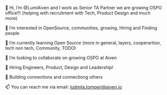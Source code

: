 👋 Hi, I’m @LumiAiven and I work as Senior TA Partner we are growing OSPO office!!! (helping with recruitment with Tech, Product Design and much more)

👀 I’m interested in OpenSource, communities, growing, Hiring and Finding people

🌱 I’m currently learning Open Source (more in general, layers, cooperartion, tech non tech, Community, TODO)

💞️ I’m looking to collaborate on growing OSPO at Aiven

🔅 Hiring Engineers, Product, Design and Leadership!

🤝 Building connections and connectiong others

📫 You can reach me via email: ludmila.tomperi@aiven.io
